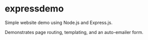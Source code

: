 # expressdemo
Simple website demo using Node.js and Express.js.

Demonstrates page routing, templating, and an auto-emailer form.
